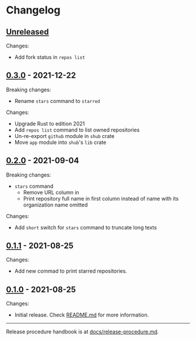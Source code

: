 # Changelog

## [Unreleased](https://github.com/kafji/shub/tree/master)

Changes:

- Add fork status in `repos list`

## [0.3.0](https://github.com/kafji/shub/tree/v0.3.0) - 2021-12-22

Breaking changes:

- Rename `stars` command to `starred`

Changes:

- Upgrade Rust to edition 2021
- Add `repos list` command to list owned repositories
- Un-re-export `github` module in `shub` crate
- Move `app` module into `shub`'s `lib` crate

## [0.2.0](https://github.com/kafji/shub/tree/v0.2.0) - 2021-09-04

Breaking changes:

- `stars` command
  - Remove URL column in
  - Print repository full name in first column instead of name with its organization name omitted

Changes:

- Add `short` switch for `stars` command to truncate long texts

## [0.1.1](https://github.com/kafji/shub/tree/v0.1.1) - 2021-08-25

Changes:

- Add new commad to print starred repositories.

## [0.1.0](https://github.com/kafji/shub/tree/v0.1.0) - 2021-08-25

Changes:

- Initial release. Check [README.md](README.md) for more information.

---

Release procedure handbook is at [docs/release-procedure.md](docs/release-procedure.md).
